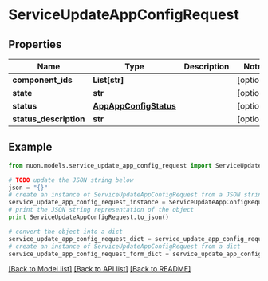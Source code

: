 # ServiceUpdateAppConfigRequest


## Properties

Name | Type | Description | Notes
------------ | ------------- | ------------- | -------------
**component_ids** | **List[str]** |  | [optional] 
**state** | **str** |  | [optional] 
**status** | [**AppAppConfigStatus**](AppAppConfigStatus.md) |  | [optional] 
**status_description** | **str** |  | [optional] 

## Example

```python
from nuon.models.service_update_app_config_request import ServiceUpdateAppConfigRequest

# TODO update the JSON string below
json = "{}"
# create an instance of ServiceUpdateAppConfigRequest from a JSON string
service_update_app_config_request_instance = ServiceUpdateAppConfigRequest.from_json(json)
# print the JSON string representation of the object
print ServiceUpdateAppConfigRequest.to_json()

# convert the object into a dict
service_update_app_config_request_dict = service_update_app_config_request_instance.to_dict()
# create an instance of ServiceUpdateAppConfigRequest from a dict
service_update_app_config_request_form_dict = service_update_app_config_request.from_dict(service_update_app_config_request_dict)
```
[[Back to Model list]](../README.md#documentation-for-models) [[Back to API list]](../README.md#documentation-for-api-endpoints) [[Back to README]](../README.md)


